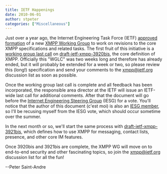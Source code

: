 ```yaml
---
title: IETF Happenings
date: 2010-06-01
author: stpeter
categories: ["Miscellaneous"]
---
```


Just over a year ago, the Internet Engineering Task Force (IETF) [approved formation](http://www.ietf.org/mail-archive/web/xmpp/current/msg00000.html) of a new [XMPP Working Group](http://tools.ietf.org/wg/xmpp/) to work on revisions to the core XMPP specifications and related tasks. The first fruit of this initiative is a [working group last call](http://www.ietf.org/mail-archive/web/xmpp/current/msg00740.html) on [draft-ietf-xmpp-3920bis](https://datatracker.ietf.org/doc/draft-ietf-xmpp-3920bis/), the core definition of XMPP. Officially this "WGLC" was two weeks long and therefore has already ended, but it will probably be extended for a week or two, so please review this (long!) specification and send your comments to the [xmpp@ietf.org](https://www.ietf.org/mailman/listinfo/xmpp) discussion list as soon as possible.

Once the working group last call is complete and all feedback has been incorporated, the responsible area director at the IETF will issue an IETF-wide last call for additional comments. After that the document will go before the [Internet Engineering Steering Group](http://www.ietf.org/iesg/) (IESG) for a vote. You'll notice that the author of this document (c'est moi) is also an [IESG member](http://www.ietf.org/iesg/bio/peter-saint-andre.html), so I'll be recusing myself from the IESG vote, which should occur sometime over the summer.

In the next month or so, we'll start the same process with [draft-ietf-xmpp-3921bis](https://datatracker.ietf.org/doc/draft-ietf-xmpp-3921bis/), which defines how to use XMPP for messaging, contact lists, presence, and other core IM features.

Once 3920bis and 3921bis are complete, the XMPP WG will move on to end-to-end security and other fascinating topics, so join the xmpp@ietf.org discussion list for all the fun!

--Peter Saint-Andre

